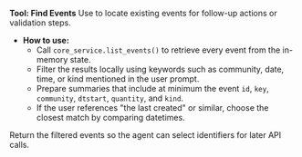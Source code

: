 ﻿**Tool: Find Events**
Use to locate existing events for follow-up actions or validation steps.

- **How to use:**
  - Call `core_service.list_events()` to retrieve every event from the in-memory state.
  - Filter the results locally using keywords such as community, date, time, or kind mentioned in the user prompt.
  - Prepare summaries that include at minimum the event `id`, `key`, `community`, `dtstart`, `quantity`, and `kind`.
  - If the user references "the last created" or similar, choose the closest match by comparing datetimes.

Return the filtered events so the agent can select identifiers for later API calls.
